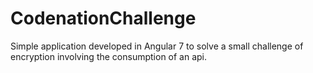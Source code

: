 # CodenationChallenge
 Simple application developed in Angular 7 to solve a small challenge of encryption involving the consumption of an api.
